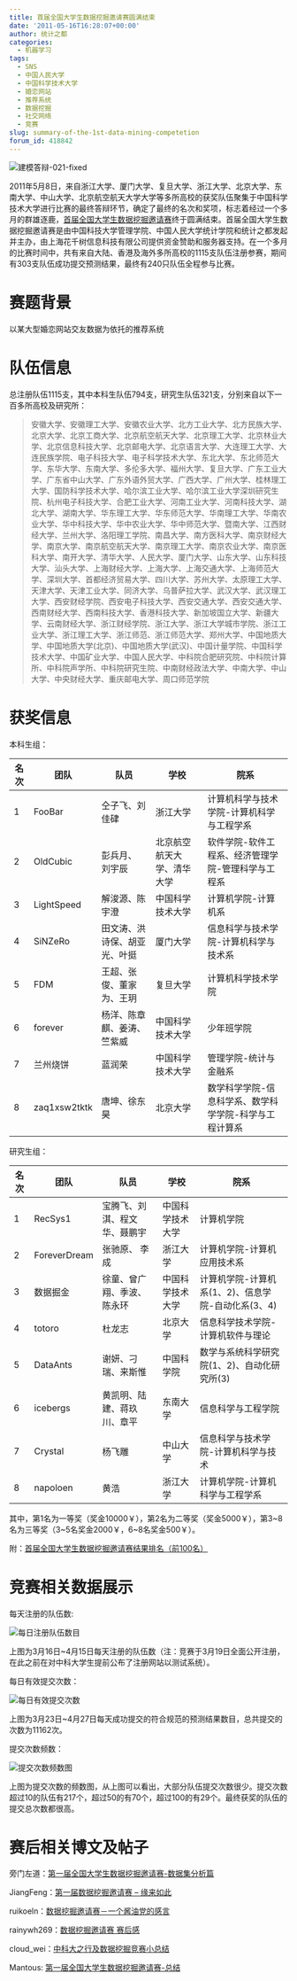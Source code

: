 ```yaml
---
title: 首届全国大学生数据挖掘邀请赛圆满结束
date: '2011-05-16T16:28:07+00:00'
author: 统计之都
categories:
  - 机器学习
tags:
  - SNS
  - 中国人民大学
  - 中国科学技术大学
  - 婚恋网站
  - 推荐系统
  - 数据挖掘
  - 社交网络
  - 竞赛
slug: summary-of-the-1st-data-mining-competetion
forum_id: 418842
---
```


![建模答辩-021-fixed](https://web.archive.org/web/20110521125938/https://cos.name/wp-content/uploads/2011/05/%E5%BB%BA%E6%A8%A1%E7%AD%94%E8%BE%A9-021-fixed.jpg)

2011年5月8日，来自浙江大学、厦门大学、复旦大学、浙江大学、北京大学、东南大学、中山大学、北京航空航天大学大学等多所高校的获奖队伍聚集于中国科学技术大学进行比赛的最终答辩环节，确定了最终的名次和奖项，标志着经过一个多月的群雄逐鹿，[首届全国大学生数据挖掘邀请赛](http://www.statmodelingcompetition.com/)终于圆满结束。首届全国大学生数据挖掘邀请赛是由中国科技大学管理学院、中国人民大学统计学院和统计之都发起并主办，由上海花千树信息科技有限公司提供资金赞助和服务器支持。在一个多月的比赛时间中，共有来自大陆、香港及海外多所高校的1115支队伍注册参赛，期间有303支队伍成功提交预测结果，最终有240只队伍全程参与比赛。

# 赛题背景

以某大型婚恋网站交友数据为依托的推荐系统

# 队伍信息

总注册队伍1115支，其中本科生队伍794支，研究生队伍321支，分别来自以下一百多所高校及研究所：

> 安徽大学、安徽理工大学、安徽农业大学、北方工业大学、北方民族大学、北京大学、北京工商大学、北京航空航天大学、北京理工大学、北京林业大学、北京信息科技大学、北京邮电大学、北京语言大学、大连理工大学、大连民族学院、电子科技大学、电子科学技术大学、东北大学、东北师范大学、东华大学、东南大学、多伦多大学、福州大学、复旦大学、广东工业大学、广东省中山大学、广东外语外贸大学、广西大学、广州大学、桂林理工大学、国防科学技术大学、哈尔滨工业大学、哈尔滨工业大学深圳研究生院、杭州电子科技大学、合肥工业大学、河南工业大学、河南科技大学、湖北大学、湖南大学、华东理工大学、华东师范大学、华南理工大学、华南农业大学、华中科技大学、华中农业大学、华中师范大学、暨南大学、江西财经大学、兰州大学、洛阳理工学院、南昌大学、南方医科大学、南京财经大学、南京大学、南京航空航天大学、南京理工大学、南京农业大学、南京医科大学、南开大学、清华大学、人民大学、厦门大学、山东大学、山东科技大学、汕头大学、上海财经大学、上海大学、上海交通大学、上海师范大学、深圳大学、首都经济贸易大学、四川大学、苏州大学、太原理工大学、天津大学、天津工业大学、同济大学、乌普萨拉大学、武汉大学、武汉理工大学、西安财经学院、西安电子科技大学、西安交通大学、西安交通大学、西南财经大学、西南科技大学、香港科技大学、新加坡国立大学、新疆大学、云南财经大学、浙江财经学院、浙江大学、浙江大学城市学院、浙江工业大学、浙江理工大学、浙江师范、浙江师范大学、郑州大学、中国地质大学、中国地质大学(北京)、中国地质大学(武汉)、中国计量学院、中国科学技术大学、中国矿业大学、中国人民大学、中科院合肥研究院、中科院计算所、中科院声学所、中科院研究生院、中南财经政法大学、中南大学、中山大学、中央财经大学、重庆邮电大学、周口师范学院

# 获奖信息

本科生组：

| 名次 | 团队 | 队员 | 学校 | 院系 |
|---------|---------|---------|---------|---------|
| 1 | FooBar | 仝子飞、刘佳硉 | 浙江大学 | 计算机科学与技术学院-计算机科学与工程学系 |
| 2 | OldCubic | 彭兵月、 刘宇辰 | 北京航空航天大学、清华大学 | 软件学院-软件工程系、经济管理学院-管理科学与工程系 |
| 3 | LightSpeed | 解浚源、陈宇澄 | 中国科学技术大学 | 计算机学院-计算机系 |
| 4 | SiNZeRo | 田文涛、洪诗保、胡亚光、叶挺 | 厦门大学 | 信息科学与技术学院-计算机科学与技术系 |
| 5 | FDM | 王超、张俊、董家为、王玥 | 复旦大学 | 计算机科学技术学院 |
| 6 | forever | 杨洋、陈章麒、姜涛、竺紫威 | 中国科学技术大学 | 少年班学院 |
| 7 | 兰州烧饼 | 蓝润荣 | 中国科学技术大学 | 管理学院-统计与金融系 |
| 8 | zaq1xsw2tktk | 唐坤、徐东昊 | 北京大学 | 数学科学学院-信息科学系、数学科学学院-科学与工程计算系 |


研究生组：

| 名次 | 团队 | 队员 | 学校 | 院系 |
|---------|---------|---------|---------|---------|
| 1 | RecSys1 | 宝腾飞、刘淇、程文华、聂鹏宇 | 中国科学技术大学 | 计算机学院 |
| 2 | ForeverDream | 张驰原、 李成 | 浙江大学 | 计算机学院-计算机应用技术系 |
| 3 | 数据掘金 | 徐童、曾广翔、季波、陈永环 | 中国科学技术大学 | 计算机学院-计算机系(1、2)、信息学院-自动化系(3、4) |
| 4 | totoro | 杜龙志 | 北京大学 | 信息科学技术学院-计算机软件与理论 |
| 5 | DataAnts | 谢妍、刁瑞、来斯惟 | 中国科学院 | 数学与系统科学研究院(1、2)、自动化研究所(3) |
| 6 | icebergs | 黄凯明、陆建、蒋玖川、章平 | 东南大学 | 信息科学与工程学院 |
| 7 | Crystal | 杨飞雕 | 中山大学 | 信息科学与技术学院-计算机科学与技术 |
| 8 | napoloen | 黄浩 | 浙江大学 | 计算机学院-计算机科学与工程学系 |

</div>

其中，第1名为一等奖（奖金10000￥），第2名为二等奖（奖金5000￥），第3~8名为三等奖（3~5名奖金2000￥，6~8名奖金500￥）。

附：[首届全国大学生数据挖掘邀请赛结果排名（前100名）](https://uploads.cosx.org/2011/09/DM_rank.pdf)

# 竞赛相关数据展示

每天注册的队伍数:

![每日注册队伍数目](https://uploads.cosx.org/2011/05/bar.DM2_.png)


上图为3月16日~4月15日每天注册的队伍数（注：竞赛于3月19日全面公开注册，在此之前在对中科大学生提前公布了注册网站以测试系统）。

每日有效提交次数：

![每日有效提交次数](https://uploads.cosx.org/2011/05/bar.DM_1.png)

上图为3月23日~4月27日每天成功提交的符合规范的预测结果数目，总共提交的次数为11162次。

提交次数频数：

![提交次数频数图](https://uploads.cosx.org/2011/05/plot.DM2_.png)


上图为提交次数的频数图，从上图可以看出，大部分队伍提交次数很少。提交次数超过10的队伍有217个，超过50的有70个，超过100的有29个。最终获奖的队伍的提交总次数都很高。

# 赛后相关博文及帖子

旁门左道：[第一届全国大学生数据挖掘邀请赛-数据集分析篇](http://log.medcl.net/item/2011/04/%e7%ac%ac%e4%b8%80%e5%b1%8a%e5%a4%a7%e5%ad%a6%e7%94%9f%e6%95%b0%e6%8d%ae%e6%8c%96%e6%8e%98%e9%82%80%e8%af%b7%e8%b5%9b-%e6%95%b0%e6%8d%ae%e9%9b%86%e5%88%86%e6%9e%90/ "第一届全国大学生数据挖掘邀请赛-数据集分析篇 ")

JiangFeng：[第一届数据挖掘邀请赛 – 缘来如此](http://www.jiangfeng.me/blog/149)

ruikoeln：[数据挖掘邀请赛－一个酱油党的感言](https://cos.name/cn/topic/104156)

rainywh269：[数据挖掘邀请赛 赛后感](https://cos.name/cn/topic/104222)

cloud_wei：[中科大之行及数据挖掘竞赛小总结](http://taiyun.cos.name/2011/05/summary-of-first-data-mining-competition/ "中科大之行及数据挖掘竞赛小总结")

Mantous: [第一届全国大学生数据挖掘邀请赛-总结](http://www.mantouse.com/archives/366.html)
